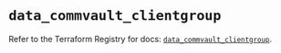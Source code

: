 # `data_commvault_clientgroup`

Refer to the Terraform Registry for docs: [`data_commvault_clientgroup`](https://registry.terraform.io/providers/commvault/commvault/1.2.10/docs/data-sources/clientgroup).
